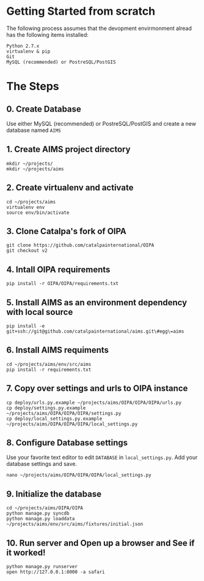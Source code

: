 # Getting Started from scratch

The following process assumes that the devopment envirmonment alread has the following items installed:

    Python 2.7.x
    virtualenv & pip
    Git
    MySQL (recommended) or PostreSQL/PostGIS

# The Steps

## 0. Create Database

Use either MySQL (recommended) or PostreSQL/PostGIS and create a new database named `AIMS`

## 1. Create AIMS project directory

    mkdir ~/projects/
    mkdir ~/projects/aims


## 2. Create virtualenv and activate

    cd ~/projects/aims
    virtualenv env
    source env/bin/activate


## 3. Clone Catalpa's fork of OIPA

    git clone https://github.com/catalpainternational/OIPA
    git checkout v2


## 4. Intall OIPA requirements

    pip install -r OIPA/OIPA/requirements.txt


## 5. Install AIMS as an environment dependency with local source

    pip install -e git+ssh://git@github.com/catalpainternational/aims.git\#egg\=aims


## 6. Install AIMS requiments

    cd ~/projects/aims/env/src/aims
    pip install -r requirements.txt


## 7. Copy over settings and urls to OIPA instance

    cp deploy/urls.py.example ~/projects/aims/OIPA/OIPA/OIPA/urls.py
    cp deploy/settings.py.example ~/projects/aims/OIPA/OIPA/OIPA/settings.py
    cp deploy/local_settings.py.example ~/projects/aims/OIPA/OIPA/OIPA/local_settings.py


## 8. Configure Database settings

Use your favorite text editor to edit `DATABASE` in `local_settings.py`. 
Add your database settings and save.

    nano ~/projects/aims/OIPA/OIPA/OIPA/local_settings.py


## 9. Initialize the database

    cd ~/projects/aims/OIPA/OIPA
    python manage.py syncdb
    python manage.py loaddata ~/projects/aims/env/src/aims/fixtures/initial.json

## 10. Run server and Open up a browser and See if it worked!

    python manage.py runserver    
    open http://127.0.0.1:8000 -a safari

